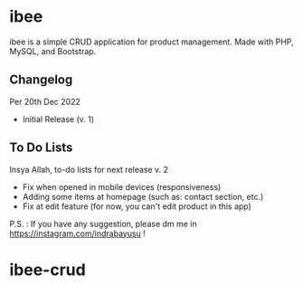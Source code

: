 # ibee
ibee is a simple CRUD application for product management. Made with PHP, MySQL, and Bootstrap.

## Changelog 
Per 20th Dec 2022
- Initial Release (v. 1)

## To Do Lists
Insya Allah, to-do lists for next release
v. 2
- Fix when opened in mobile devices (responsiveness)
- Adding some items at homepage (such as: contact section, etc.)
- Fix at edit feature (for now, you can't edit product in this app)


P.S. : If you have any suggestion, please dm me in https://instagram.com/indrabayusu !
# ibee-crud
